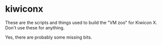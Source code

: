 # kiwiconx

These are the scripts and things used to build the "VM zoo" for Kiwicon X. Don't use these for anything.

Yes, there are probably some missing bits.

